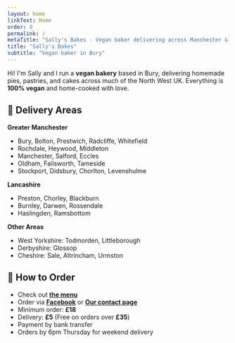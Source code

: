 ```yaml
---
layout: home
linkText: Home
order: 0
permalink: /
metaTitle: "Sally's Bakes - Vegan baker delivering across Manchester & Lancashire"
title: "Sally's Bakes"
subtitle: "Vegan baker in Bury"
---
```


Hi! I'm Sally and I run a **vegan bakery** based in Bury, delivering homemade pies, pastries, and cakes across much of the North West UK. Everything is **100% vegan** and home-cooked with love.

## 🚗 Delivery Areas

**Greater Manchester**

- Bury, Bolton, Prestwich, Radcliffe, Whitefield
- Rochdale, Heywood, Middleton
- Manchester, Salford, Eccles
- Oldham, Failsworth, Tameside
- Stockport, Didsbury, Chorlton, Levenshulme

**Lancashire**

- Preston, Chorley, Blackburn
- Burnley, Darwen, Rossendale
- Haslingden, Ramsbottom

**Other Areas**

- West Yorkshire: Todmorden, Littleborough
- Derbyshire: Glossop
- Cheshire: Sale, Altrincham, Urmston

## 📝 How to Order

- Check out [**the menu**](/menu/)
- Order via [**Facebook**](https://www.facebook.com/{{site.facebook_url}}) or [**Our contact page**](/contact/)
- Minimum order: **£18**
- Delivery: **£5** (Free on orders over **£35**)
- Payment by bank transfer
- Orders by 6pm Thursday for weekend delivery
